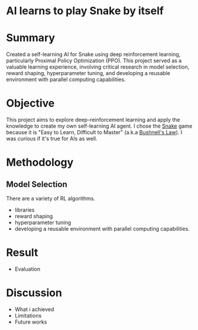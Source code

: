 # AI learns to play Snake by itself

# Summary

Created a self-learning AI for Snake using deep reinforcement learning, particularly Proximal Policy Optimization (PPO). This project served as a valuable learning experience, involving critical research in model selection, reward shaping, hyperparameter tuning, and developing a reusable environment with parallel computing capabilities.

# Objective

This project aims to explore deep-reinforcement learning and apply the knowledge to create my own self-learning AI agent. I chose the [Snake](https://en.wikipedia.org/wiki/Snake_(video_game_genre)) game because it is "Easy to Learn, Difficult to Master" (a.k.a [Bushnell's Law](https://en.wikipedia.org/wiki/Bushnell%27s_Law)). I was curious if it's true for AIs as well. 

# Methodology

## Model Selection



There are a variety of RL algorithms. 

* libraries
* reward shaping
* hyperparameter tuning
* developing a reusable environment with parallel computing capabilities.


# Result

* Evaluation

# Discussion

* What i achieved
* Limitations
* Future works

